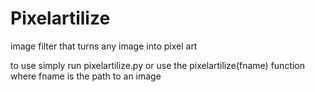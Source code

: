 # Pixelartilize
image filter that turns any image into pixel art

to use simply run pixelartilize.py
or use the pixelartilize(fname) function where fname is the path to an image
